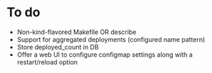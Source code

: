 # To do

- Non-kind-flavored Makefile OR describe
- Support for aggregated deployments (configured name pattern)
- Store deployed_count in DB
- Offer a web UI to configure configmap settings along with a restart/reload option

